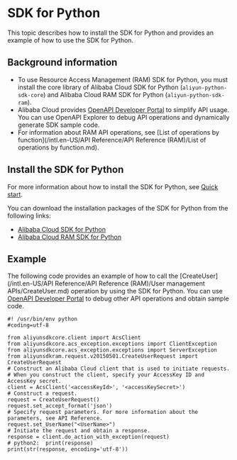 # SDK for Python

This topic describes how to install the SDK for Python and provides an example of how to use the SDK for Python.

## Background information

-   To use Resource Access Management \(RAM\) SDK for Python, you must install the core library of Alibaba Cloud SDK for Python \(`aliyun-python-sdk-core`\) and Alibaba Cloud RAM SDK for Python \(`aliyun-python-sdk-ram`\).
-   Alibaba Cloud provides [OpenAPI Developer Portal](https://next.api.aliyun.com/api/Ram) to simplify API usage. You can use OpenAPI Explorer to debug API operations and dynamically generate SDK sample code.
-   For information about RAM API operations, see [List of operations by function](/intl.en-US/API Reference/API Reference (RAM)/List of operations by function.md).

## Install the SDK for Python

For more information about how to install the SDK for Python, see [Quick start]().

You can download the installation packages of the SDK for Python from the following links:

-   [Alibaba Cloud SDK for Python](https://pypi.python.org/pypi/aliyun-python-sdk-core)
-   [Alibaba Cloud RAM SDK for Python](https://pypi.python.org/pypi/aliyun-python-sdk-ram)

## Example

The following code provides an example of how to call the [CreateUser](/intl.en-US/API Reference/API Reference (RAM)/User management APIs/CreateUser.md) operation by using the SDK for Python. You can use [OpenAPI Developer Portal](https://next.api.aliyun.com/api/Ram) to debug other API operations and obtain sample code.

```
#! /usr/bin/env python
#coding=utf-8

from aliyunsdkcore.client import AcsClient
from aliyunsdkcore.acs_exception.exceptions import ClientException
from aliyunsdkcore.acs_exception.exceptions import ServerException
from aliyunsdkram.request.v20150501.CreateUserRequest import CreateUserRequest
# Construct an Alibaba Cloud client that is used to initiate requests.
# When you construct the client, specify your AccessKey ID and AccessKey secret.
client = AcsClient('<accessKeyId>', '<accessKeySecret>')
# Construct a request.
request = CreateUserRequest()
request.set_accept_format('json')
# Specify request parameters. For more information about the parameters, see API Reference.
request.set_UserName("<UserName>")
# Initiate the request and obtain a response.
response = client.do_action_with_exception(request)
# python2:  print(response)
print(str(response, encoding='utf-8'))
            
```

